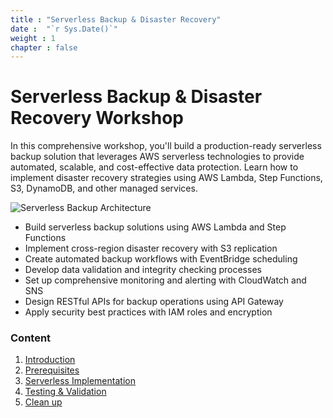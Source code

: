 ```yaml
---
title : "Serverless Backup & Disaster Recovery"
date :  "`r Sys.Date()`" 
weight : 1 
chapter : false
---
```

# Serverless Backup & Disaster Recovery Workshop

In this comprehensive workshop, you'll build a production-ready serverless backup solution that leverages AWS serverless technologies to provide automated, scalable, and cost-effective data protection. Learn how to implement disaster recovery strategies using AWS Lambda, Step Functions, S3, DynamoDB, and other managed services.

![Serverless Backup Architecture](/FCJ-Workshop/images/backup-architecture.jpg) 

- Build serverless backup solutions using AWS Lambda and Step Functions
- Implement cross-region disaster recovery with S3 replication
- Create automated backup workflows with EventBridge scheduling
- Develop data validation and integrity checking processes
- Set up comprehensive monitoring and alerting with CloudWatch and SNS
- Design RESTful APIs for backup operations using API Gateway
- Apply security best practices with IAM roles and encryption

### Content
 1. [Introduction](1-introduce/)
 2. [Prerequisites](2-prerequiste/)
 3. [Serverless Implementation](3-svlessimp/)
 4. [Testing & Validation](4-testing/)
 5. [Clean up](5-cleanup/)
